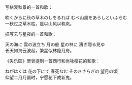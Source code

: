 写枯衰秋景的一首和歌：

吹くからに秋の草木のしをるれば むべ山風をあらしといふらむ  
一秋过之草木枯，是以山风以称岚。   

描写云与星夜的一首和歌：

天の海に 雲の波立ち 月の船 星の林に 漕ぎ隠る見ゆ   
长天如海云波起，繁星似林隐月舟。  


《失乐园》里曾提到一首西行和尚咏樱花的和歌：

ねがはくは 花の下にて 春死なむ そのきさらぎの 望月の頃  
仰望二月月圆时，宁愿花下成新鬼。   

